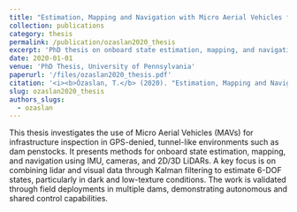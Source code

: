```yaml
---
title: "Estimation, Mapping and Navigation with Micro Aerial Vehicles for Infrastructure Inspection"
collection: publications
category: thesis
permalink: /publication/ozaslan2020_thesis
excerpt: 'PhD thesis on onboard state estimation, mapping, and navigation of MAVs in dark, GPS-denied environments such as penstocks.'
date: 2020-01-01
venue: 'PhD Thesis, University of Pennsylvania'
paperurl: '/files/ozaslan2020_thesis.pdf'
citation: '<i><b>Özaslan, T.</b> (2020). "Estimation, Mapping and Navigation with Micro Aerial Vehicles for Infrastructure Inspection." PhD Thesis, University of Pennsylvania.</i>'
slug: ozaslan2020_thesis
authors_slugs:
  - ozaslan
---
```


This thesis investigates the use of Micro Aerial Vehicles (MAVs) for infrastructure inspection in GPS-denied, tunnel-like environments such as dam penstocks. 
It presents methods for onboard state estimation, mapping, and navigation using IMU, cameras, and 2D/3D LiDARs. 
A key focus is on combining lidar and visual data through Kalman filtering to estimate 6-DOF states, particularly in dark and low-texture conditions. 
The work is validated through field deployments in multiple dams, demonstrating autonomous and shared control capabilities.
